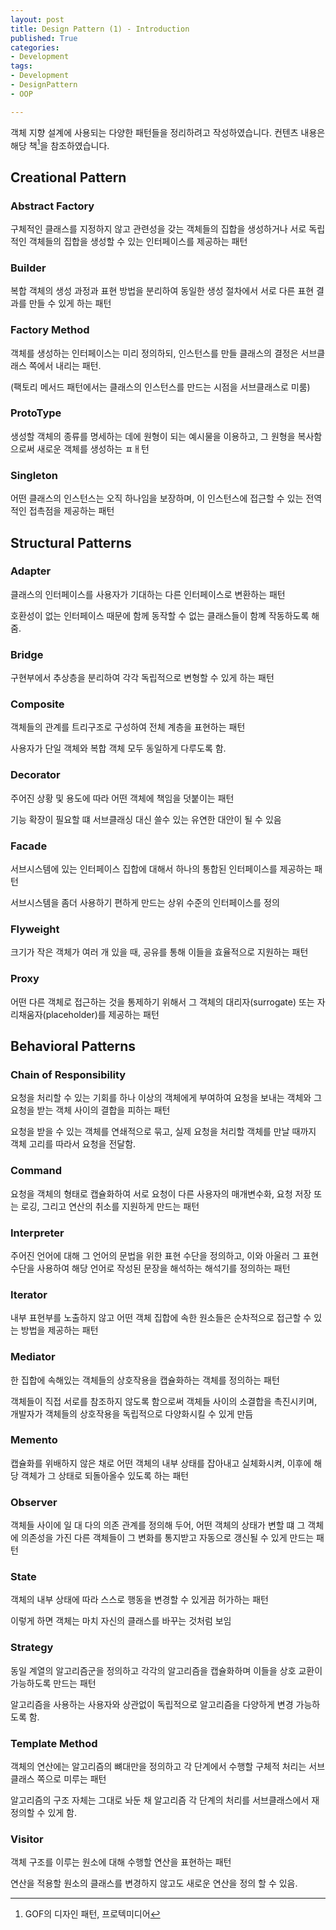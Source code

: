 ```yaml
---
layout: post
title: Design Pattern (1) - Introduction
published: True
categories:
- Development
tags:
- Development
- DesignPattern
- OOP

---
```


객체 지향 설계에 사용되는 다양한 패턴들을 정리하려고 작성하였습니다. 컨텐츠 내용은 해당 책[^1]을 참조하였습니다.

 

<!--more-->



## Creational Pattern

### Abstract Factory

구체적인 클래스를 지정하지 않고 관련성을 갖는 객체들의 집합을 생성하거나 서로 독립적인 객체들의 집합을 생성할 수 있는 인터페이스를 제공하는 패턴



### Builder

복합 객체의 생성 과정과 표현 방법을 분리하여 동일한 생성 절차에서 서로 다른 표현 결과를 만들 수 있게 하는 패턴



### Factory Method

객체를 생성하는 인터페이스는 미리 정의하되, 인스턴스를 만들 클래스의 결정은 서브클래스 쪽에서 내리는 패턴.  

(팩토리 메서드 패턴에서는 클래스의 인스턴스를 만드는 시점을 서브클래스로 미룸)



### ProtoType

생성할 객체의 종류를 명세하는 데에 원형이 되는 예시물을 이용하고, 그 원형을 복사함으로써 새로운 객체를 생성하는 ㅍㅐ턴



### Singleton

어떤 클래스의 인스턴스는 오직 하나임을 보장하며, 이 인스턴스에 접근할 수 있는 전역적인 접촉점을 제공하는 패턴



## Structural Patterns

### Adapter

클래스의 인터페이스를 사용자가 기대하는 다른 인터페이스로 변환하는 패턴

호환성이 없는 인터페이스 때문에 함께 동작할 수 없는 클래스들이 함꼐 작동하도록 해 줌.



### Bridge

구현부에서 추상층을 분리하여 각각 독립적으로 변형할 수 있게 하는 패턴



### Composite

객체들의 관계를 트리구조로 구성하여 전체 계층을 표현하는 패턴

사용자가 단일 객체와 복합 객체 모두 동일하게 다루도록 함.



### Decorator

주어진 상황 및 용도에 따라 어떤 객체에 책임을 덧붙이는 패턴

기능 확장이 필요할 떄 서브클래싱 대신 쓸수 있는 유연한 대안이 될 수 있음



### Facade

서브시스템에 있는 인터페이스 집합에 대해서 하나의 통합된 인터페이스를 제공하는 패턴

서브시스템을 좀더 사용하기 편하게 만드는 상위 수준의 인터페이스를 정의



### Flyweight

크기가 작은 객체가 여러 개 있을 때, 공유를 통해 이들을 효율적으로 지원하는 패턴



### Proxy

어떤 다른 객체로 접근하는 것을 통제하기 위해서 그 객체의 대리자(surrogate) 또는 자리채움자(placeholder)를 제공하는 패턴



## Behavioral Patterns

### Chain of Responsibility

요청을 처리할 수 있는 기회를 하나 이상의 객체에게 부여하여 요청을 보내는 객체와 그 요청을 받는 객체 사이의 결합을 피하는 패턴

요청을 받을 수 있는 객체를 연쇄적으로 묶고, 실제 요청을 처리할 객체를 만날 때까지 객체 고리를 따라서 요청을 전달함.



### Command

요청을 객체의 형태로 캡슐화하여 서로 요청이 다른 사용자의 매개변수화, 요청 저장 또는 로깅, 그리고 연산의 취소를 지원하게 만드는 패턴



### Interpreter

주어진 언어에 대해 그 언어의 문법을 위한 표현 수단을 정의하고, 이와 아울러 그 표현 수단을 사용하여 해당 언어로 작성된 문장을 해석하는 해석기를 정의하는 패턴



### Iterator

내부 표현부를 노출하지 않고 어떤 객체 집합에 속한 원소들은 순차적으로 접근할 수 있는 방법을 제공하는 패턴



### Mediator

한 집합에 속해있는 객체들의 상호작용을 캡슐화하는 객체를 정의하는 패턴

객체들이 직접 서로를 참조하지 않도록 함으로써 객체들 사이의 소결합을 촉진시키며, 개발자가 객체들의 상호작용을 독립적으로 다양화시킬 수 있게 만듬



### Memento

캡슐화를 위배하지 않은 채로 어떤 객체의 내부 상태를 잡아내고 실체화시켜, 이후에 해당 객체가 그 상태로 되돌아올수 있도록 하는 패턴



### Observer

객체들 사이에 일 대 다의 의존 관계를 정의해 두어, 어떤 객체의 상태가 변할 떄 그 객체에 의존성을 가진 다른 객체들이 그 변화를 통지받고 자동으로 갱신될 수 있게 만드는 패턴



### State

객체의 내부 상태에 따라 스스로 행동을 변경할 수 있게끔 허가하는 패턴

이렇게 하면 객체는 마치 자신의 클래스를 바꾸는 것처럼 보임



### Strategy

동일 계열의 알고리즘군을 정의하고 각각의 알고리즘을 캡슐화하며 이들을 상호 교환이 가능하도록 만드는 패턴

알고리즘을 사용하는 사용자와 상관없이 독립적으로 알고리즘을 다양하게 변경 가능하도록 함.



### Template Method

객체의 연산에는 알고리즘의 뼈대만을 정의하고 각 단계에서 수행할 구체적 처리는 서브 클래스 쪽으로 미루는 패턴

알고리즘의 구조 자체는 그대로 놔둔 채 알고리즘 각 단계의 처리를 서브클래스에서 재정의할 수 있게 함.



### Visitor

객체 구조를 이루는 원소에 대해 수행할 연산을 표현하는 패턴

연산을 적용할 원소의 클래스를 변경하지 않고도 새로운 연산을 정의 할 수 있음.



[^1]: GOF의 디자인 패턴, 프로텍미디어



